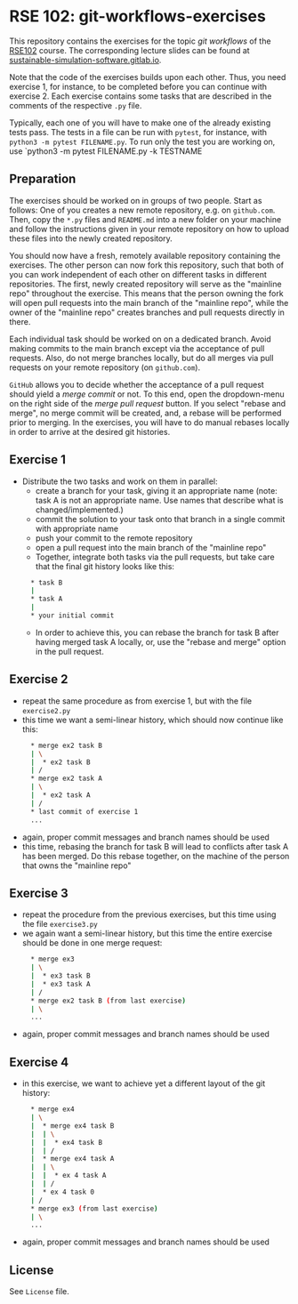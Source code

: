 # RSE 102: git-workflows-exercises

This repository contains the exercises for the topic _git workflows_ of the [RSE102](https://github.com/RSE-102/Lecture-Material) course.
The corresponding lecture slides can be found at [sustainable-simulation-software.gitlab.io](https://sustainable-simulation-software.gitlab.io/course-material/slides/git_intro/workflows/index.html#/title-slide).

Note that the code of the exercises builds upon each other. Thus, you need exercise 1,
for instance, to be completed before you can continue with exercise 2. Each exercise
contains some tasks that are described in the comments of the respective `.py` file.

Typically, each one of you will have to make one of the already existing tests pass.
The tests in a file can be run with `pytest`, for instance, with `python3 -m pytest FILENAME.py`.
To run only the test you are working on, use `python3 -m pytest FILENAME.py -k TESTNAME


## Preparation

The exercises should be worked on in groups of two people.
Start as follows: One of you creates a new remote repository,
e.g. on `github.com`. Then, copy the `*.py` files and `README.md`
into a new folder on your machine and follow the instructions given
in your remote repository on how to upload these files into the newly
created repository.

You should now have a fresh, remotely available repository containing the
exercises. The other person can now fork this repository, such that both
of you can work independent of each other on different tasks in different
repositories. The first, newly created repository will serve as the "mainline repo"
throughout the exercise. This means that the person owning the fork will open pull
requests into the main branch of the "mainline repo", while the owner of
the "mainline repo" creates branches and pull requests directly in there.

Each individual task should be worked on on a dedicated branch. Avoid making commits
to the main branch except via the acceptance of pull requests. Also, do not merge
branches locally, but do all merges via pull requests on your remote repository (on `github.com`).

`GitHub` allows you to decide whether the acceptance of a pull request should yield
a _merge commit_ or not. To this end, open the dropdown-menu on the right side of the
_merge pull request_ button. If you select "rebase and merge", no merge commit will be
created, and, a rebase will be performed prior to merging. In the exercises, you will
have to do manual rebases locally in order to arrive at the desired git histories.


## Exercise 1

- Distribute the two tasks and work on them in parallel:
  - create a branch for your task, giving it an appropriate name (note: task A is not an appropriate name. Use names that describe what is changed/implemented.)
  - commit the solution to your task onto that branch in a single commit with appropriate name
  - push your commit to the remote repository
  - open a pull request into the main branch of the "mainline repo"
  - Together, integrate both tasks via the pull requests, but take care that the final git history looks like this:
  ```sh
    * task B
    |
    * task A
    |
    * your initial commit
  ```
  - In order to achieve this, you can rebase the branch for task B after having merged task A locally, or,
    use the "rebase and merge" option in the pull request.



## Exercise 2

- repeat the same procedure as from exercise 1, but with the file `exercise2.py`
- this time we want a semi-linear history, which should now continue like this:
  ```sh
    * merge ex2 task B
    | \
    |  * ex2 task B
    | /
    * merge ex2 task A
    | \
    |  * ex2 task A
    | /
    * last commit of exercise 1
    ...
    ```
- again, proper commit messages and branch names should be used
- this time, rebasing the branch for task B will lead to conflicts after task A has been merged. Do this rebase together,
  on the machine of the person that owns the "mainline repo"


## Exercise 3

- repeat the procedure from the previous exercises, but this time using the file `exercise3.py`
- we again want a semi-linear history, but this time the entire exercise should be done in one merge request:
  ```sh
    * merge ex3
    | \
    |  * ex3 task B
    |  * ex3 task A
    | /
    * merge ex2 task B (from last exercise)
    | \
    ...
    ```
- again, proper commit messages and branch names should be used


## Exercise 4

- in this exercise, we want to achieve yet a different layout of the git history:
  ```sh
    * merge ex4
    | \
    |  * merge ex4 task B
    |  | \
    |  |  * ex4 task B
    |  | /
    |  * merge ex4 task A
    |  | \
    |  |  * ex 4 task A
    |  | /
    |  * ex 4 task 0
    | /
    * merge ex3 (from last exercise)
    | \
    ...
    ```
- again, proper commit messages and branch names should be used


## License

   See `License` file.
